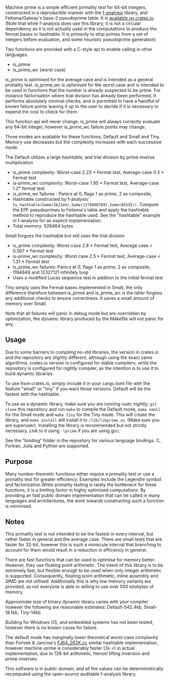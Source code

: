 Machine prime is a simple efficient primality test for 64-bit integers, 
constructed in a reproducible manner with the [f-analysis](https://github.com/JASory/f-analysis) library, 
and Feitsma/Galway's base-2 pseudoprime table. It is [available on crates.io](https://crates.io/crates/machine-prime). (Note that while f-analysis does use this library, it is not a circular dependency as it is not actually used in the computations to produce the fermat bases or hashtable. It is primarily to strip primes from a set of integers before evaluation, and some heuristic pseudoprime generation)

Two functions are provided with a C-style api to enable calling in other languages.

- is_prime
- is_prime_wc (worst case)

is_prime is optimised for the average case and is intended as a general primality test. is_prime_wc is optimised for the worst case and is intended to be used in functions that the number is already suspected to be prime. For instance factorisation where trial division has already been performed. It performs absolutely minimal checks, and is permitted to have a handful of known failure points leaving it up to the user to decide if it is necessary to expend the cost to check for them.

This function api will never change. is_prime will always correctly evaluate any 64-bit integer, however is_prime_wc  failure points may change.

Three modes are available for these functions, Default and Small and Tiny. Memory use decreases but the complexity increases with each successive mode. 

The Default utilizes a large hashtable, and trial division by prime inverse multiplication

 - is_prime complexity: Worst-case 2.23 * Fermat test, Average-case 0.3 * Fermat test
 - is-prime_wc complexity: Worst-case 1.95 * Fermat test, Average-case 1.2* fermat test
 - is_prime_wc failures : Panics at 0, flags 1 as prime, 2 as composite, 
 - Hashtable constructed by f-analysis' `to_hashtable(Some(262144),Some(1276800789),Some(65535))`. 
   Compute the EPF pseudoprimes to Feitsma's table and apply the hashtable method to reproduce the 
   hashtable used. See the "hashtable" example in f-analysis for an explicit implementation. 
 - Total memory: 526464 bytes
 
Small forgoes the hashtable but still uses the trial division
  - is_prime complexity: Worst-case 2.8 * Fermat test, Average case < 0.567 * Fermat test
  - is-prime_wc complexity: Worst case 2.5 * Fermat test, Average-case < 1.31 * Fermat test
  - is_prime_wc failures: Panics at 0, flags 1 as prime, 2 as composite, 1194649 and 12327121 infinitely loop
  - Uses a modified Lucas sequence test in addition to the initial fermat test 

Tiny simply uses the Fermat bases implemented in Small, the only difference therefore between is_prime and is_prime_wc is the latter forgoes any additional checks to ensure correctness. It saves a small amount of memory over Small. 

Note that all failures will panic in debug mode but are overridden by optimization, the dynamic library produced
by the Makefile will not panic for any. 


## Usage
 Due to some barriers to compiling no-std libraries, the version in crates.io and the repository are slightly different, although using the exact same algorithms. 
 crates.io version is configured for stable compilers, while the repository is configured for nightly compiler, as the intention is to use it to build dynamic libraries. 
 
 To use from crates.io, simply include it in your cargo.toml file with the feature "small" or "tiny" if you want those versions. Default will be the fastest with the hashtable.
 
 To use as a dynamic library, make sure you are running rustc nightly; `git clone` this repository and run `make` to compile the Default mode, `make small` for the Small mode and `make tiny` for the Tiny mode. This will create the library, and `make install` will install it to `/lib/libprime.so`. (Make sure you are superuser). Installing the library is recommended but not strictly necessary. Link to it using ``-lprime`` if you are using gcc. 

See the "binding" folder in the repository for various language bindings. C, Fortran, Julia and Python are supported. 

## Purpose
Many number-theoretic functions either require a primality test or use a primality test for greater efficiency. Examples include the Legendre symbol and factorization.While primality testing is rarely the bottleneck for these functions, it is a limiting factor in highly
optimized computations. By providing an fast public domain implementation that can be  called in many languages and architectures, 
the work towards constructing such a function is minimised.

## Notes
This primality test is not intended to be the fastest in every interval, but rather faster in general and the average case. There are small tests that are faster for 32-bit, however this is such a miniscule interval that branching to account for them would result in a reduction in efficiency in general. 

There are fast functions that can be used to optimise  for memory better. However, they use floating point arithmetic. The intent of this library is to be extremely fast, but flexible enough to be used when only integer arithmetic is supported. Consequently, floating point arithmetic, inline assembly and SIMD are not utilised. Additionally this is why low memory variants are provided, as not everyone is able or willing to use over 500 kilobytes of memory.

Approximate size of binary dynamic library varies with your compiler however the following are reasonable estimates: Default-542.4kb, Small-18.1kb, Tiny-14kb

Building for Windows OS, and embedded systems has not been tested, however there is no known cause for failure.   


The default mode has marginally lower theoretical worst-case complexity than Forisek & Jancina's [FJ64_262K.cc](https://people.ksp.sk/~misof/primes/FJ64_262K.cc) similar hashtable implementation, however machine-prime is considerably faster (3x <) in actual implementation, due to 128-bit arithmetic, Hensel lifting inversion and prime-inverses.

This software is in public domain, and all the values can be deterministically recomputed using the open-source auditable f-analysis library.
